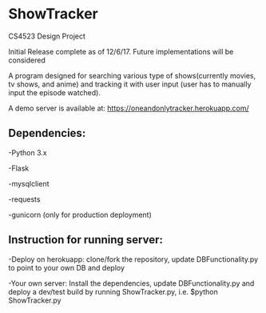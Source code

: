 # ShowTracker
CS4523 Design Project 

Initial Release complete as of 12/6/17. Future implementations will be considered

A program designed for searching various type of shows(currently movies, tv shows, and anime)
and tracking it with user input (user has to manually input the episode watched).

A demo server is available at: https://oneandonlytracker.herokuapp.com/

## Dependencies:

-Python 3.x

-Flask

-mysqlclient

-requests

-gunicorn (only for production deployment)

## Instruction for running server:

-Deploy on herokuapp: clone/fork the repository, update DBFunctionality.py to point to your own DB and deploy

-Your own server: Install the dependencies, update DBFunctionality.py and deploy a dev/test build by running ShowTracker.py, i.e. $python ShowTracker.py
